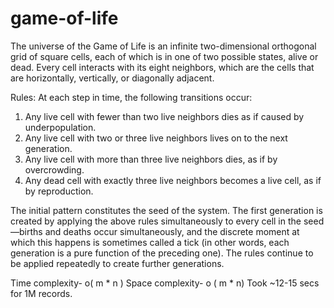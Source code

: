 # game-of-life
  The universe of the Game of Life is an infinite two-dimensional orthogonal grid of square cells, each of
  which is in one of two possible states, alive or dead. Every cell interacts with its eight neighbors, which
  are the cells that are horizontally, vertically, or diagonally adjacent.
  
Rules:
  At each step in time, the following transitions occur:
  1. Any live cell with fewer than two live neighbors dies as if caused by underpopulation.
  2. Any live cell with two or three live neighbors lives on to the next generation.
  3. Any live cell with more than three live neighbors dies, as if by overcrowding.
  4. Any dead cell with exactly three live neighbors becomes a live cell, as if by reproduction.

The initial pattern constitutes the seed of the system. The first generation is created by applying the
above rules simultaneously to every cell in the seed—births and deaths occur simultaneously, and the
discrete moment at which this happens is sometimes called a tick (in other words, each generation is a
pure function of the preceding one). The rules continue to be applied repeatedly to create further
generations.

Time complexity- o( m * n )
Space complexity- o ( m * n)
Took ~12-15 secs for 1M records.
